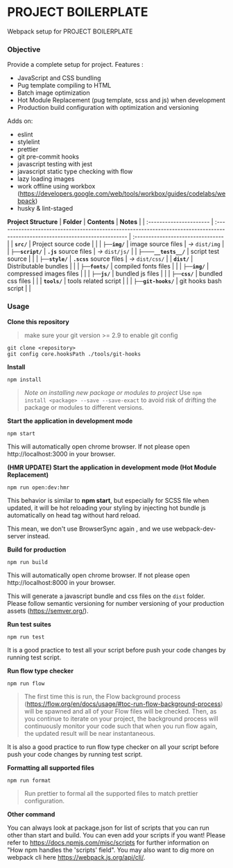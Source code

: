 # PROJECT BOILERPLATE

Webpack setup for PROJECT BOILERPLATE

### Objective

Provide a complete setup for project. Features :

- JavaScript and CSS bundling
- Pug template compiling to HTML
- Batch image optimization
- Hot Module Replacement (pug template, scss and js) when development
- Production build configuration with optimization and versioning

Adds on:

- eslint
- stylelint
- prettier
- git pre-commit hooks
- javascript testing with jest
- javascript static type checking with flow
- lazy loading images
- work offline using workbox (https://developers.google.com/web/tools/workbox/guides/codelabs/webpack)
- husky & lint-staged

**Project Structure**
| **Folder** | **Contents** | **Notes** |
| :---------------------- | :---------------------------------------------------------------------------------------------------------------------------- | :-------------------------------- |
| **`src/`** | Project source code | |
| **`├──img/`** | image source files | _→_ `dist/img` |
| **`├──script/`** | **`.js`** source files | _→_ `dist/js/` |
| **`├────__tests__/`** | script test source | |
| **`├──style/`** | **`.scss`** source files | _→_ `dist/css/` |
| **`dist/`** | Distributable bundles | |
| **`├──fonts/`** | compiled fonts files | |
| **`├──img/`** | compressed images files | |
| **`├──js/`** | bundled js files | |
| **`├──css/`** | bundled css files | |
| **`tools/`** | tools related script | |
| **`├──git-hooks/`** | git hooks bash script | |

### Usage

**Clone this repository**

> make sure your git version >= 2.9 to enable git config

```
git clone <repository>
git config core.hooksPath ./tools/git-hooks
```

**Install**

```
npm install
```

> _Note on installing new package or modules to project_
> Use `npm install <package> --save --save-exact` to avoid risk of drifting the package or modules to different versions.

**Start the application in development mode**

```
npm start
```

This will automatically open chrome browser. If not please open http://localhost:3000 in your browser.


**(HMR UPDATE) Start the application in development mode (Hot Module Replacement)**

```
npm run open:dev:hmr
```

This behavior is similar to **npm start**, but especially for SCSS file when updated, it will be hot reloading your styling by injecting hot bundle js automatically on head tag without hard reload.

This mean, we don't use BrowserSync again , and we use webpack-dev-server instead.


**Build for production**

```
npm run build
```

This will automatically open chrome browser. If not please open http://localhost:8000 in your browser.

This will generate a javascript bundle and css files on the `dist` folder. Please follow semantic versioning for number versioning of your production assets (https://semver.org/).

**Run test suites**

```
npm run test
```

It is a good practice to test all your script before push your code changes by running test script.

**Run flow type checker**

```
npm run flow
```

> The first time this is run, the Flow background process (https://flow.org/en/docs/usage/#toc-run-flow-background-process) will be spawned and all of your Flow files will be checked. Then, as you continue to iterate on your project, the background process will continuously monitor your code such that when you run flow again, the updated result will be near instantaneous.

It is also a good practice to run flow type checker on all your script before push your code changes by running test script.

**Formatting all supported files**

```
npm run format
```

> Run prettier to formal all the supported files to match prettier configuration.

**Other command**

You can always look at package.json for list of scripts that you can run other than start and build. You can even add your scripts if you want! Please refer to https://docs.npmjs.com/misc/scripts for further information on "How npm handles the 'scripts' field". You may also want to dig more on webpack cli here https://webpack.js.org/api/cli/.
